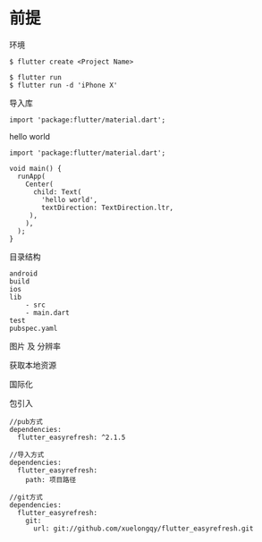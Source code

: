 

# 前提

环境





```
$ flutter create <Project Name>
```



```
$ flutter run 
$ flutter run -d 'iPhone X'
```



导入库

```
import 'package:flutter/material.dart';
```



hello world 

```
import 'package:flutter/material.dart';

void main() {
  runApp(
    Center(
      child: Text(
        'hello world',
        textDirection: TextDirection.ltr,
     ),
    ),
  );
}
```



目录结构

```
android 
build
ios
lib
	- src
	- main.dart
test  			
pubspec.yaml
```



图片 及 分辨率

获取本地资源







国际化





包引入

```
//pub方式
dependencies:
  flutter_easyrefresh: ^2.1.5

//导入方式
dependencies:
  flutter_easyrefresh:
    path: 项目路径

//git方式
dependencies:
  flutter_easyrefresh:
    git:
      url: git://github.com/xuelongqy/flutter_easyrefresh.git
```

















